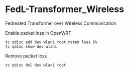 # FedL-Transformer_Wireless
Fedreated Transformer over Wireless Communication

Enable packet loss in OpenWRT
```shell
tc qdisc add dev wlan1 root netem loss 5%
tc qdisc show dev wlan1
```

Remove packet loss
```shell
tc qdisc del dev wlan1 root
```